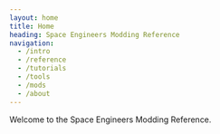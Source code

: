 ```yaml
---
layout: home
title: Home
heading: Space Engineers Modding Reference
navigation:
  - /intro
  - /reference
  - /tutorials
  - /tools
  - /mods
  - /about
---
```


Welcome to the Space Engineers Modding Reference.